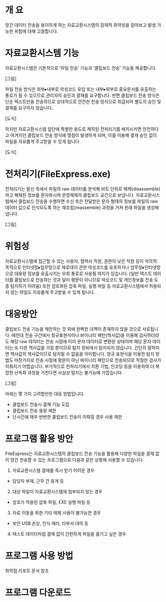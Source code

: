 # 개 요
망간 데이터 전송을 용이하게 하는 자료교환시스템의 잠재적 취약성을 알아보고 발생 가능한 위험에 대해 고찰합니다.

# 자료교환시스템 기능
자료교환시스템은 기본적으로 ‘파일 전송’ 기능과 ‘클립보드 전송’ 기능을 제공합니다.

[그림]

파일 전송 방식은 외부▸내부로 악성코드 유입 또는 내부▸외부로 중요문서를 유출하는 통로가 될 수 있으므로 관리자의 승인과 결재를 요구합니다. 반면 클립보드 전송 방식은 단순 텍스트만을 전송하므로 상대적으로 안전한 전송 방식으로 취급되어 별도의 승인 및 결재를 요구하지 않습니다.

[도식]

하지만 자료교환시스템 앞단에 특별한 용도로 제작된 전처리기를 배치시키면 안전하다고 여겨지던 클립보드 전송 방식에 맹점이 발생하게 되며, 이를 이용해 결재 승인 없이 파일을 자유롭게 주고받을 수 있게 됩니다.

[도식]

# 전처리기(FileExpress.exe)
전처리기는 발신 측에서 파일의 raw 데이터를 분석해 비트 단위로 해체(disassemble)하고 해체된 정보를 문자화시켜 운영체제의 클립보드 공간으로 보냅니다. 자료교환시스템에서 클립보드 전송을 수행하면 수신 측은 전달받은 문자 형태의 정보를 파일의 raw 데이터 값으로 인식되도록 하는 재조립(reassemble) 과정을 거쳐 원래 파일을 생성해냅니다.

[그림]

# 위험성
자료교환시스템에 접근할 수 있는 사용자, 협력사 직원, 권한이 낮은 직원 등이 악의적 목적으로 인터넷망▸업무망으로 제로데이 관련 악성코드를 유포하거나 업무망▸인터넷망으로 대용량 정보를 유출시키는 우회 통로로 사용될 여지가 있습니다. (일반 텍스트 데이터를 클립보드로 전송하는 것과 달리 평문이 아니므로 악성코드 및 개인정보를 전송 도중 탐지하기 어려움) 또한 암호화된 압축 파일, 실행 파일 등 자료교환시스템에서 허용되지 않는 파일도 자유롭게 주고받을 수 있게 됩니다.

# 대응방안
클립보드 전송 기능을 제한하는 것 외에 완벽한 대책이 존재하지 않을 것으로 사료됩니다. 예컨대 전송 구간에서 정규표현식이나 바이너리 패턴(헥사값)을 이용해 검사하더라도 해당 raw 데이터는 전송 시점에 이미 문자 데이터로 변환된 상태이며 해당 문자 데이터는 또 다른 헥사값을 가질 뿐이므로 탐지 장비에서 탐지되지 않습니다. 간단히 말하자면 헥사값의 헥사값이므로 탐지될 수 없음을 의미합니다. 정규 표현식을 이용한 탐지 방법도 마찬가지로 전송 시점에 평문이 아닌 바이너리 패턴으로 전송되므로 적절한 검사가 이뤄지기 어렵습니다. 부가적으로 전처리기에서 치환 기법, 인코딩 등을 이용하여 더 복잡한 난독화 과정을 거친다면 사실상 탐지는 불가능에 가깝습니다.

[그림]

아래는 몇 가지 고려할만한 대응 방법입니다.
* 클립보드 전송시 결재 기능 도입
* 클립보드 전송 용량 제한
* 단시간에 매우 빈번한 클립보드 전송이 이뤄질 경우 사용 제한

# 프로그램 활용 방안
FileExpress는 자료교환시스템의 클립보드 전송 기능을 활용해 다양한 파일을 결재 없이 망간 전송할 수 있는 프로그램으로 다음과 같은 상황에 사용할 수 있습니다.

1. 자료교환시스템 결재를 즉시 받기 어려운 경우
* 담당자 부재, 근무 간 휴게 등
2. 대상 파일이 자료교환시스템에 첨부되지 않는 경우
* 암호가 적용된 압축 파일, EXE 실행 파일 등
3. 자료 이동을 위한 기타 매체 사용이 불가능한 경우
* 보안 USB 손상, 인식 에러, 타부서 대여 등
4. 텍스트 데이터처럼 결재 없이 간편하게 파일을 옮기고 싶은 경우

# 프로그램 사용 방법
취약점 리포트 문서 참조

# 프로그램 다운로드
